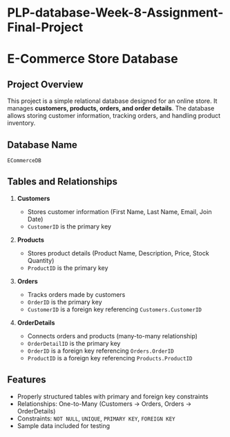 # PLP-database-Week-8-Assignment-Final-Project
# E-Commerce Store Database

## Project Overview
This project is a simple relational database designed for an online store. It manages **customers, products, orders, and order details**. The database allows storing customer information, tracking orders, and handling product inventory.

## Database Name
`ECommerceDB`

## Tables and Relationships

1. **Customers**  
   - Stores customer information (First Name, Last Name, Email, Join Date)  
   - `CustomerID` is the primary key  

2. **Products**  
   - Stores product details (Product Name, Description, Price, Stock Quantity)  
   - `ProductID` is the primary key  

3. **Orders**  
   - Tracks orders made by customers  
   - `OrderID` is the primary key  
   - `CustomerID` is a foreign key referencing `Customers.CustomerID`  

4. **OrderDetails**  
   - Connects orders and products (many-to-many relationship)  
   - `OrderDetailID` is the primary key  
   - `OrderID` is a foreign key referencing `Orders.OrderID`  
   - `ProductID` is a foreign key referencing `Products.ProductID`  

## Features
- Properly structured tables with primary and foreign key constraints  
- Relationships: One-to-Many (Customers → Orders, Orders → OrderDetails)  
- Constraints: `NOT NULL`, `UNIQUE`, `PRIMARY KEY`, `FOREIGN KEY`  
- Sample data included for testing  
